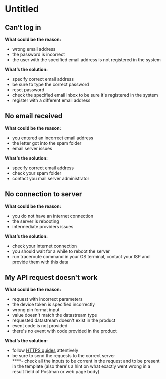 # Untitled

## **Can’t log in**

**What could be the reason:**  
- wrong email address  
- the password is incorrect  
- the user with the specified email address is not registered in the system

**What’s the solution:**  
- specify correct email address  
- be sure to type the correct password  
- reset password  
- check the specified email inbox to be sure it's registered in the system  
- register with a different email address

## **No email received**

**What could be the reason:**  
- you entered an incorrect email address  
- the letter got into the spam folder  
- email server issues  
  
**What’s the solution:**  
- specify correct email address  
- check your spam folder  
- contact you mail server administrator

## **No connection to server**

**What could be the reason:**  
- you do not have an internet connection  
- the server is rebooting  
- intermediate providers issues

**What’s the solution:**  
- check your internet connection  
- you should wait for a while to reboot the server  
- run traceroute command in your OS terminal, contact your ISP and provide them with this data

## **My API request doesn't work**

**What could be the reason:**  
- request with incorrect parameters  
- the device token is specified incorrectly  
- wrong pin format input  
- value doesn't match the datastream type  
- requested datastream doesn't exist in the product  
- event code is not provided  
- there's no event with code provided in the product

**What’s the solution:**  
- follow [HTTPS guides](https://docs.blynk.io/en/https-api/update-virtual-datastream-value) attentively  
- be sure to send the requests to the correct server  
****- check all the inputs to be corrent in the request and to be present in the template \(also there's a hint on what exactly went wrong in a result field of Postman or web page body\)  


